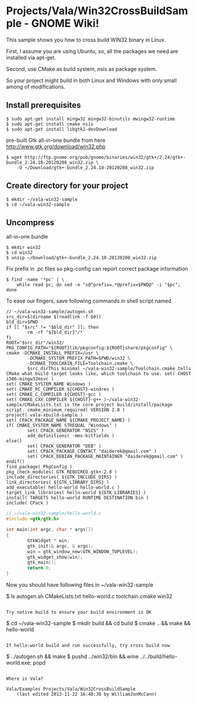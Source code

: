 # Projects/Vala/Win32CrossBuildSample - GNOME Wiki!

This sample shows you how to cross build WIN32 binary in Linux.

First, I assume you are using Ubuntu, so, all the packages we need are installed
via apt-get.

Second, use CMake as build system, nsis as package system.

So your project might build in both Linux and Windows with only small among of
modifications.


## Install prerequisites

```
$ sudo apt-get install mingw32 mingw32-binutils mwingw32-runtime
$ sudo apt-get install cmake nsis
$ sudo apt-get install libgtk2-devDownload
```

pre-built Gtk all-in-one bundle from here http://www.gtk.org/download/win32.php

```
$ wget http://ftp.gnome.org/pub/gnome/binaries/win32/gtk+/2.24/gtk+-bundle_2.24.10-20120208_win32.zip \
    -O ~/Download/gtk+-bundle_2.24.10-20120208_win32.zip
```

## Create directory for your project

```
$ mkdir ~/vala-win32-sample
$ cd ~/vala-win32-sample
```

## Uncompress
all-in-one bundle

```
$ mkdir win32
$ cd win32
$ unzip ~/Download/gtk+-bundle_2.24.10-20120208_win32.zip
```

Fix prefix in .pc files so pkg-config can report correct package information

```
$ find -name '*pc' | \
    while read pc; do sed -e "s@^prefix=.*@prefix=$PWD@" -i "$pc"; done
```

To ease our fingers, save following commands in shell script named

```
// ~/vala-win32-sample/autogen.sh
src_dir=$(dirname $(readlink -f $0))
bld_dir=$PWD
if [[ "$src" != "$bld_dir" ]]; then
        rm -rf "${bld_dir}"/*
fi
ROOT="$src_dir"/win32/
PKG_CONFIG_PATH="${ROOT}lib/pkgconfig:${ROOT}share/pkgconfig" \
cmake -DCMAKE_INSTALL_PREFIX=/usr \
        -DCMAKE_SYSTEM_PREFIX_PATH=$PWD/win32 \
        -DCMAKE_TOOLCHAIN_FILE=Toolchain.cmake \
        $src_dirThis minimal ~/vala-win32-sample/Toolchain.cmake tells CMake what build target looks like, which toolchain to use. set( CHOST i586-mingw32msvc )
set( CMAKE_SYSTEM_NAME Windows )
set( CMAKE_RC_COMPILER ${CHOST}-windres )
set( CMAKE_C_COMPILER ${CHOST}-gcc )
set( CMAKE_CXX_COMPILER ${CHOST}-g++ )~/vala-win32-sample/CMakeLists.txt is the core project build/install/package script. cmake_minimum_required( VERSION 2.8 )
project( vala-xbuild-sample )
set( CPACK_PACKAGE_NAME ${CMAKE_PROJECT_NAME} )
if( CMAKE_SYSTEM_NAME STREQUAL "Windows" )
        set( CPACK_GENERATOR "NSIS" )
        add_definitions( -mms-bitfields )
else()
        set( CPACK_GENERATOR "DEB" )
        set( CPACK_PACKAGE_CONTACT "daiderek@gmail.com" )
        set( CPACK_DEBIAN_PACKAGE_MAINTAINER "daiderek@gmail.com" )
endif()
find_package( PkgConfig )
pkg_check_modules( GTK REQUIRED gtk+-2.0 )
include_directories( ${GTK_INCLUDE_DIRS} )
link_directories( ${GTK_LIBRARY_DIRS} )
add_executable( hello-world hello-world.c )
target_link_libraries( hello-world ${GTK_LIBRARIES} )
install( TARGETS hello-world RUNTIME DESTINATION bin )
include( CPack )
```


```c
// ~/vala-win32-sample/hello-world.c
#include <gtk/gtk.h>

int main(int argc, char * args[])
{
        GtkWidget * win;
        gtk_init(& argc, & args);
        win = gtk_window_new(GTK_WINDOW_TOPLEVEL);
        gtk_widget_show(win);
        gtk_main();
        return 0;
}
```

Now you should have following files in ~/vala-win32-sample

$ ls
autogen.sh  CMakeLists.txt  hello-world.c  toolchain.cmake  win32
```

Try native build to ensure your build environment is OK

```
$ cd ~/vala-win32-sample
$ mkdir build && cd build
$ cmake .. && make && hello-world
```

If hello-world build and run successfully, try cross build now

```
$ ../autogen.sh && make
$ pushd ../win32/bin && wine ../../build/hello-world.exe; popd
```

Where is Vala?

Vala/Examples Projects/Vala/Win32CrossBuildSample
    (last edited 2013-11-22 16:48:30 by WilliamJonMcCann)
